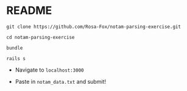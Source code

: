 # README

```
git clone https://github.com/Rosa-Fox/notam-parsing-exercise.git
```

```
cd notam-parsing-exercise
```

```
bundle
```

```
rails s
```

* Navigate to `localhost:3000`

* Paste in `notam_data.txt` and submit!
